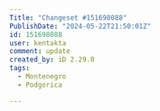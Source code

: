 ```yaml
---
Title: "Changeset #151698088"
PublishDate: "2024-05-22T21:50:01Z"
id: 151698088
user: kentakta
comment: update
created_by: iD 2.29.0
tags:
  - Montenegro
  - Podgorica

---
```

